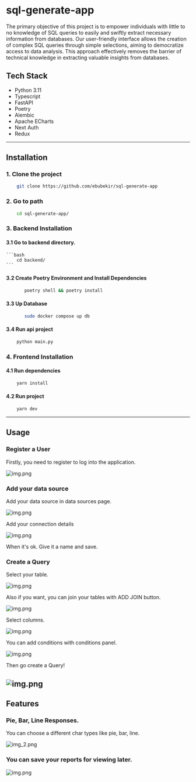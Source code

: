 <h1>sql-generate-app</h1>
<p>
    The primary objective of this project is to empower individuals with little to no knowledge of SQL queries to easily and swiftly extract necessary information from databases.
    Our user-friendly interface allows the creation of complex SQL queries through simple selections, aiming to democratize access to data analysis. This approach effectively    
    removes the barrier of technical knowledge in extracting valuable insights from databases.
</p>

## Tech Stack

- Python 3.11
- Typescript
- FastAPI
- Poetry
- Alembic
- Apache ECharts
- Next Auth
- Redux

---

## Installation

### 1. Clone the project

```bash
    git clone https://github.com/ebubekir/sql-generate-app
```

### 2. Go to path

```bash
    cd sql-generate-app/
```

### 3. Backend Installation

#### 3.1 Go to backend directory.
   
    ```bash
        cd backend/
    ```

#### 3.2 Create Poetry Environment and Install Dependencies
    
```bash
       poetry shell && poetry install
```
   
#### 3.3 Up Database

```bash
       sudo docker compose up db
```
   
#### 3.4 Run api project
```bash
    python main.py
```

### 4. Frontend Installation

#### 4.1 Run dependencies

```bash
    yarn install
```

#### 4.2 Run project

```bash
    yarn dev
```

---

## Usage

### Register a User
Firstly, you need to register to log into the application.

![img.png](media/register.png)

### Add your data source
Add your data source in data sources page.

![img.png](media/data_source_type_selection.png)

Add your connection details

![img.png](media/add_connection_details.png)

When it's ok. Give it a name and save.

### Create a Query

Select your table.

![img.png](media/table_selection.png)

Also if you want, you can join your tables with ADD JOIN button.

![img.png](media/join_option.png)

Select columns.

![img.png](media/select_columns.png)

You can add conditions with conditions panel.

![img.png](media/conditon.png)

Then go create a Query!

![img.png](media/sql_query_result.png)
---

## Features

### Pie, Bar, Line Responses.

You can choose a different char types like pie, bar, line.

![img_2.png](media/pie_response.png)


### You can save your reports for viewing later.

![img.png](media/reports_page.png)